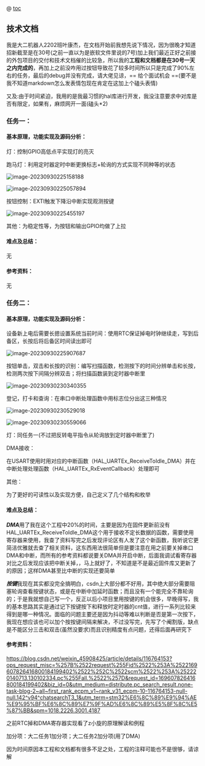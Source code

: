 @ [toc](目录)

## 技术文档

我是大二机器人2202班叶康杰，在文档开始前我想先说下情况，因为很晚才知道招新截至是在30号(之前一直以为是嵌软文件里说的7号)加上我们最近正好之前接的外包项目的交付和技术文档催的比较急，所以我的**工程和文档都是在30号一天之内完成的**，再加上之前没咋用过按钮导致花了较多时间所以只是完成了90%左右的任务，最后的debug并没有完成，请大佬见谅，== 给个面试机会 ==(要不是我不知道markdown怎么发表情包现在肯定在这加上个磕头表情)

又及:由于时间紧迫，我用的是我最习惯的hal库进行开发，我没注意要求中对库是否有限定，如果有，麻烦网开一面(磕头*2)

### 任务一：

#### 基本原理，功能实现及源码分析：

灯：控制GPIO高低点平实现灯的亮灭

跑马灯：利用定时器定时中断更换标志+轮询的方式实现不同种等的状态

![image-20230930225158188](C:\Users\asus\AppData\Roaming\Typora\typora-user-images\image-20230930225158188.png)

![image-20230930225057894](C:\Users\asus\AppData\Roaming\Typora\typora-user-images\image-20230930225057894.png)

按钮控制：EXTI触发下降沿中断实现观测按键

![image-20230930225455197](C:\Users\asus\OneDrive\桌面\叶康杰-RM2024狼牙招新嵌软\image-20230930225455197.png)

其他：为稳定性等，为按钮和输出GPIO均做了上拉

#### 难点及总结：

无

#### 参考资料：

无



### 任务二：

#### 基本原理，功能实现及源码分析：

设备新上电后需要长摁设置系统当前时间：使用RTC保证掉电时钟继续走，写到后备区，长按后将后备区时间读出即可

![image-20230930225907687](C:\Users\asus\OneDrive\桌面\叶康杰-RM2024狼牙招新嵌软\image-20230930225907687.png)

按钮单击，双击和长按的识别：编写扫描函数，检测按下的时间分辨单击和长按，检测两次按下间隔分辨双击；将扫描函数装到定时器中断里

![image-20230930230340355](C:\Users\asus\OneDrive\桌面\叶康杰-RM2024狼牙招新嵌软\image-20230930230340355.png)

登记，打卡和查询：在串口中断处理函数中用标志位分出这三种情况

![image-20230930230529018](C:\Users\asus\OneDrive\桌面\叶康杰-RM2024狼牙招新嵌软\image-20230930230529018.png)

![image-20230930230559066](C:\Users\asus\OneDrive\桌面\叶康杰-RM2024狼牙招新嵌软\image-20230930230559066.png)

灯：同任务一(不过把反转电平指令从轮询放到定时器中断里了)

DMA接收：

在USART使用时用对应的中断函数（HAL_UARTEx_ReceiveToIdle_DMA）并在中断处理处理函数（HAL_UARTEx_RxEventCallback）处理即可

其他：

为了更好的可读性以及实现方便，自己定义了几个结构和枚举

#### 难点及总结：

***DMA***用了我在这个工程中20%的时间，主要是因为在固件更新前没有HAL_UARTEx_ReceiveToIdle_DMA这个用于接收不定长数据的函数，需要使用寄存器来使用，我查了资料写完之后发现评论区有人发了这个新函数，我听说它更简洁优雅就去查了相关资料，这东西用法很简单但是要注意在用之前要关掉串口DMA和中断，而所有的参考资料都说要关DMA并开启中断，后面我调试看寄存器对比之后发现应该把中断关掉，，马上就好了，不知道是不是最近固件库又更新了的原因；这样DMA甚至比中断的实现还要简单

***按键***我现在其实都没完全搞明白，csdn上大部分都不好用，其中绝大部分需要阻塞轮询查看按键状态，或是在中断中加延时函数；而且没有一个能完全不靠轮询的；于是我就想自己写一个，反正以后小项目里用按键的机会很多，早晚得写，我的基本思路其实是通过记下按键按下和释放时定时器的cnt值，进行一系列比较来得到是哪一种情况。面临的问题主要还是因为抖动等难以判断是否是第一次按下，我现在想应该也可以加个按按键间隔来解决，不过没写完，先写了个阉割版，缺点是不能区分三击和双击(虽然没要求)而且识别精度有点问题，还得后面再研究下

#### 参考资料：

https://blog.csdn.net/weixin_45908425/article/details/116764153?ops_request_misc=%257B%2522request%255Fid%2522%253A%2522169607826416800184199402%2522%252C%2522scm%2522%253A%252220140713.130102334.pc%255Fall.%2522%257D&request_id=169607826416800184199402&biz_id=0&utm_medium=distribute.pc_search_result.none-task-blog-2~all~first_rank_ecpm_v1~rank_v31_ecpm-10-116764153-null-null.142^v94^chatsearchT3_1&utm_term=stm32%E6%8C%89%E9%94%AE%E9%95%BF%E6%8C%89%E7%9F%AD%E6%8C%89%E5%8F%8C%E5%87%BB&spm=1018.2226.3001.4187

之前RTC掉和DMA寄存器实现看了z小旋的原理解读和例程

加分项：大二任务1加分项；大二任务2加分项(用了DMA)

因为时间原因本工程和文档都有很多不足之处，工程的注释可能也不是很够，请谅解
